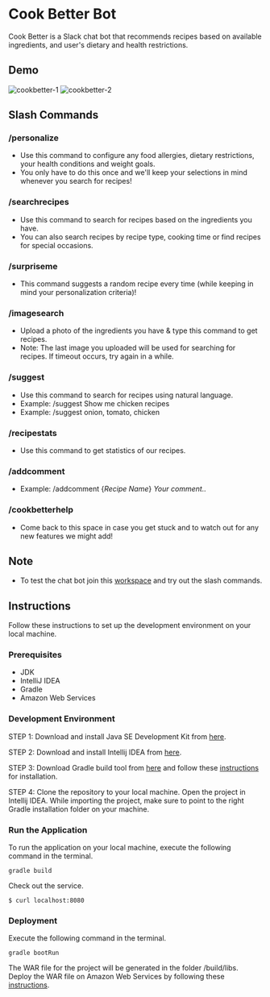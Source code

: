 # Cook Better Bot

Cook Better is a Slack chat bot that recommends recipes based on available ingredients, and user's dietary and health restrictions.

## Demo

![cookbetter-1](https://user-images.githubusercontent.com/18286278/38170174-fd828e36-354b-11e8-8635-256bd4c3bd20.gif)
![cookbetter-2](https://user-images.githubusercontent.com/18286278/38170175-fd923232-354b-11e8-9847-fd213625ac31.gif)

## Slash Commands

### /personalize
<ul>
<li>Use this command to configure any food allergies, dietary restrictions, your health conditions and weight goals.
<li>You only have to do this once and we'll keep your selections in mind whenever you search for recipes!
</ul>

### /searchrecipes
<ul>
<li>Use this command to search for recipes based on the ingredients you have.
<li>You can also search recipes by recipe type, cooking time or find recipes for special occasions.
</ul>

### /surpriseme
<ul>
<li>This command suggests a random recipe every time (while keeping in mind your personalization criteria)!
</ul>

### /imagesearch
<ul>
 <li>Upload a photo of the ingredients you have & type this command to get recipes.
 <li>Note: The last image you uploaded will be used for searching for recipes. If timeout occurs, try again in a while.
</ul>

### /suggest
<ul>
 <li>Use this command to search for recipes using natural language.
 <li>Example: /suggest Show me chicken recipes
 <li>Example: /suggest onion, tomato, chicken
</ul>

### /recipestats
<ul>
 <li>Use this command to get statistics of our recipes.
</ul>

### /addcomment
<ul>
 <li>Example: /addcomment {<i>Recipe Name</i>} <i>Your comment..</i> 
</ul>

### /cookbetterhelp
<ul>
<li>Come back to this space in case you get stuck and to watch out for any new features we might add!
</ul>

## Note
<ul>
<li>To test the chat bot join this <a href = "http://tiny.cc/g9jxsy">workspace</a> and try out the slash commands.
 </ul>

## Instructions
Follow these instructions to set up the development environment on your local machine.

### Prerequisites
<ul>
 <li>JDK
 <li>IntelliJ IDEA
 <li>Gradle
 <li>Amazon Web Services
 </ul>
 
 ### Development Environment
 
STEP 1: Download and install Java SE Development Kit from <a href="http://www.oracle.com/technetwork/java/javase/downloads/jdk9-downloads-3848520.html">here</a>.

STEP 2: Download and install Intellij IDEA from <a href="https://www.jetbrains.com/idea/download/#section=windows">here</a>.

STEP 3: Download Gradle build tool from <a href="https://gradle.org/releases/">here</a> and follow these <a href="https://gradle.org/install/">instructions</a> for installation.

STEP 4: Clone the repository to your local machine. Open the project in Intellij IDEA. While importing the project, make sure to point to the right Gradle installation folder on your machine.

### Run the Application
To run the application on your local machine, execute the following command in the terminal.

```
gradle build
```

Check out the service.

```
$ curl localhost:8080
```

### Deployment
Execute the following command in the terminal.
```
gradle bootRun
```
The WAR file for the project will be generated in the folder /build/libs.
Deploy the WAR file on Amazon Web Services by following these <a href="https://youtu.be/-ZYQQh8G01A?t=264">instructions</a>.
